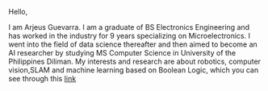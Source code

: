 Hello,

I am Arjeus Guevarra. I am a graduate of BS Electronics Engineering and has worked in the industry for 9 years specializing on Microelectronics. I went into the field of data science thereafter and then aimed to become an AI researcher by studying MS Computer Science in University of the Philippines Diliman. My interests and research are about robotics, computer vision,SLAM and machine learning based on Boolean Logic, which you can see through this [Iink](https://www.researchgate.net/publication/338533527_Machine_learning_and_reasoning_through_Boolean_logic)
 
